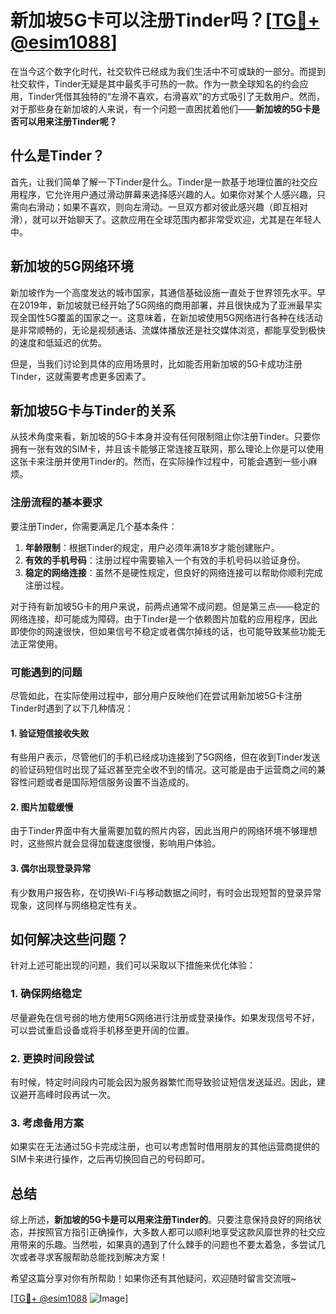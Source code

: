 # 新加坡5G卡可以注册Tinder吗？[[TG💪+ @esim1088](https://t.me/s/esim1088)]

在当今这个数字化时代，社交软件已经成为我们生活中不可或缺的一部分。而提到社交软件，Tinder无疑是其中最炙手可热的一款。作为一款全球知名的约会应用，Tinder凭借其独特的“左滑不喜欢，右滑喜欢”的方式吸引了无数用户。然而，对于那些身在新加坡的人来说，有一个问题一直困扰着他们——**新加坡的5G卡是否可以用来注册Tinder呢？**

## 什么是Tinder？

首先，让我们简单了解一下Tinder是什么。Tinder是一款基于地理位置的社交应用程序，它允许用户通过滑动屏幕来选择感兴趣的人。如果你对某个人感兴趣，只需向右滑动；如果不喜欢，则向左滑动。一旦双方都对彼此感兴趣（即互相对滑），就可以开始聊天了。这款应用在全球范围内都非常受欢迎，尤其是在年轻人中。

## 新加坡的5G网络环境

新加坡作为一个高度发达的城市国家，其通信基础设施一直处于世界领先水平。早在2019年，新加坡就已经开始了5G网络的商用部署，并且很快成为了亚洲最早实现全国性5G覆盖的国家之一。这意味着，在新加坡使用5G网络进行各种在线活动是非常顺畅的，无论是视频通话、流媒体播放还是社交媒体浏览，都能享受到极快的速度和低延迟的优势。

但是，当我们讨论到具体的应用场景时，比如能否用新加坡的5G卡成功注册Tinder，这就需要考虑更多因素了。

## 新加坡5G卡与Tinder的关系

从技术角度来看，新加坡的5G卡本身并没有任何限制阻止你注册Tinder。只要你拥有一张有效的SIM卡，并且该卡能够正常连接互联网，那么理论上你是可以使用这张卡来注册并使用Tinder的。然而，在实际操作过程中，可能会遇到一些小麻烦。

### 注册流程的基本要求

要注册Tinder，你需要满足几个基本条件：
1. **年龄限制**：根据Tinder的规定，用户必须年满18岁才能创建账户。
2. **有效的手机号码**：注册过程中需要输入一个有效的手机号码以验证身份。
3. **稳定的网络连接**：虽然不是硬性规定，但良好的网络连接可以帮助你顺利完成注册过程。

对于持有新加坡5G卡的用户来说，前两点通常不成问题。但是第三点——稳定的网络连接，却可能成为障碍。由于Tinder是一个依赖图片加载的应用程序，因此即使你的网速很快，但如果信号不稳定或者偶尔掉线的话，也可能导致某些功能无法正常使用。

### 可能遇到的问题

尽管如此，在实际使用过程中，部分用户反映他们在尝试用新加坡5G卡注册Tinder时遇到了以下几种情况：

#### 1. 验证短信接收失败
有些用户表示，尽管他们的手机已经成功连接到了5G网络，但在收到Tinder发送的验证码短信时出现了延迟甚至完全收不到的情况。这可能是由于运营商之间的兼容性问题或者是国际短信服务设置不当造成的。

#### 2. 图片加载缓慢
由于Tinder界面中有大量需要加载的照片内容，因此当用户的网络环境不够理想时，这些照片就会显得加载速度很慢，影响用户体验。

#### 3. 偶尔出现登录异常
有少数用户报告称，在切换Wi-Fi与移动数据之间时，有时会出现短暂的登录异常现象，这同样与网络稳定性有关。

## 如何解决这些问题？

针对上述可能出现的问题，我们可以采取以下措施来优化体验：

### 1. 确保网络稳定
尽量避免在信号弱的地方使用5G网络进行注册或登录操作。如果发现信号不好，可以尝试重启设备或将手机移至更开阔的位置。

### 2. 更换时间段尝试
有时候，特定时间段内可能会因为服务器繁忙而导致验证短信发送延迟。因此，建议避开高峰时段再试一次。

### 3. 考虑备用方案
如果实在无法通过5G卡完成注册，也可以考虑暂时借用朋友的其他运营商提供的SIM卡来进行操作，之后再切换回自己的号码即可。

## 总结

综上所述，**新加坡的5G卡是可以用来注册Tinder的**。只要注意保持良好的网络状态，并按照官方指引正确操作，大多数人都可以顺利地享受这款风靡世界的社交应用带来的乐趣。当然啦，如果真的遇到了什么棘手的问题也不要太着急，多尝试几次或者寻求客服帮助总能找到解决方案！

希望这篇分享对你有所帮助！如果你还有其他疑问，欢迎随时留言交流哦~ 

[[TG💪+ @esim1088](https://t.me/s/esim1088) ![Image](https://i.postimg.cc/4NQfJmqS/Snipaste-2025-05-13-00-14-12.png)]